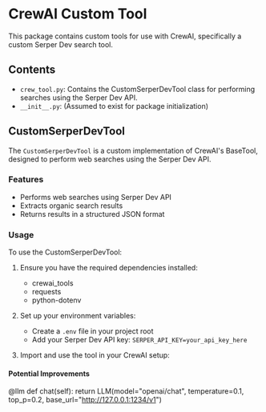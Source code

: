 # CrewAI Custom Tool

This package contains custom tools for use with CrewAI, specifically a custom Serper Dev search tool.

## Contents

- `crew_tool.py`: Contains the CustomSerperDevTool class for performing searches using the Serper Dev API.
- `__init__.py`: (Assumed to exist for package initialization)

## CustomSerperDevTool

The `CustomSerperDevTool` is a custom implementation of CrewAI's BaseTool, designed to perform web searches using the Serper Dev API.

### Features

- Performs web searches using Serper Dev API
- Extracts organic search results
- Returns results in a structured JSON format

### Usage

To use the CustomSerperDevTool:

1. Ensure you have the required dependencies installed:
   - crewai_tools
   - requests
   - python-dotenv

2. Set up your environment variables:
   - Create a `.env` file in your project root
   - Add your Serper Dev API key: `SERPER_API_KEY=your_api_key_here`

3. Import and use the tool in your CrewAI setup:


#### Potential Improvements

@llm
    def chat(self):
        return LLM(model="openai/chat", temperature=0.1, top_p=0.2, base_url="http://127.0.0.1:1234/v1")
        

